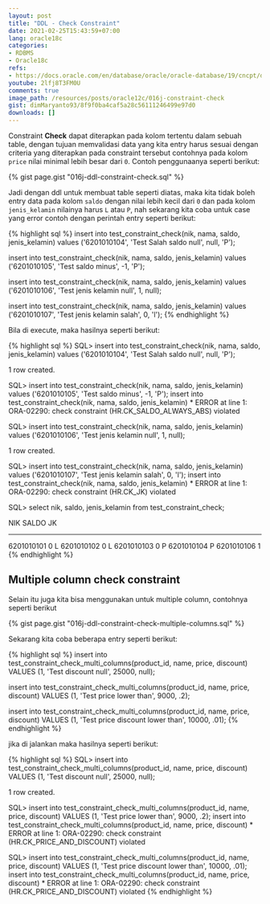 ```yaml
---
layout: post
title: "DDL - Check Constraint"
date: 2021-02-25T15:43:59+07:00
lang: oracle18c
categories:
- RDBMS
- Oracle18c
refs: 
- https://docs.oracle.com/en/database/oracle/oracle-database/19/cncpt/data-integrity.html#GUID-5AF9C206-0139-4506-96DE-F6AD1D41CD41
youtube: 2lfj8T3FM0U
comments: true
image_path: /resources/posts/oracle12c/016j-constraint-check
gist: dimMaryanto93/8f9f0ba4caf5a28c56111246499e97d0
downloads: []
---
```


Constraint **Check** dapat diterapkan pada kolom tertentu dalam sebuah table, dengan tujuan memvalidasi data yang kita entry harus sesuai dengan criteria yang diterapkan pada constraint tersebut contohnya pada kolom `price` nilai minimal lebih besar dari `0`. Contoh penggunaanya seperti berikut:

{% gist page.gist "016j-ddl-constraint-check.sql" %}

Jadi dengan ddl untuk membuat table seperti diatas, maka kita tidak boleh entry data pada kolom `saldo` dengan nilai lebih kecil dari `0` dan pada kolom `jenis_kelamin` nilainya harus `L` atau `P`, nah sekarang kita coba untuk case yang error contoh dengan perintah entry seperti berikut:

{% highlight sql %}
insert into test_constraint_check(nik, nama, saldo, jenis_kelamin)
values ('6201010104', 'Test Salah saldo null', null, 'P');

insert into test_constraint_check(nik, nama, saldo, jenis_kelamin)
values ('6201010105', 'Test saldo minus', -1, 'P');

insert into test_constraint_check(nik, nama, saldo, jenis_kelamin)
values ('6201010106', 'Test jenis kelamin null', 1, null);

insert into test_constraint_check(nik, nama, saldo, jenis_kelamin)
values ('6201010107', 'Test jenis kelamin salah', 0, 'l');
{% endhighlight %}

Bila di execute, maka hasilnya seperti berikut:

{% highlight sql %}
SQL> insert into test_constraint_check(nik, nama, saldo, jenis_kelamin)
values ('6201010104', 'Test Salah saldo null', null, 'P');

1 row created.

SQL> insert into test_constraint_check(nik, nama, saldo, jenis_kelamin)
values ('6201010105', 'Test saldo minus', -1, 'P');
insert into test_constraint_check(nik, nama, saldo, jenis_kelamin)
*
ERROR at line 1:
ORA-02290: check constraint (HR.CK_SALDO_ALWAYS_ABS) violated


SQL> insert into test_constraint_check(nik, nama, saldo, jenis_kelamin)
values ('6201010106', 'Test jenis kelamin null', 1, null);

1 row created.

SQL> insert into test_constraint_check(nik, nama, saldo, jenis_kelamin)
values ('6201010107', 'Test jenis kelamin salah', 0, 'l'); 
insert into test_constraint_check(nik, nama, saldo, jenis_kelamin)
*
ERROR at line 1:
ORA-02290: check constraint (HR.CK_JK) violated

SQL> select nik, saldo, jenis_kelamin
from test_constraint_check;

NIK         SALDO      JK
----------- ---------- --
6201010101           0 L
6201010102           0 L
6201010103           0 P
6201010104             P
6201010106           1
{% endhighlight %}

## Multiple column check constraint

Selain itu juga kita bisa menggunakan untuk multiple column, contohnya seperti berikut

{% gist page.gist "016j-ddl-constraint-check-multiple-columns.sql" %}

Sekarang kita coba beberapa entry seperti berikut:

{% highlight sql %}
insert into test_constraint_check_multi_columns(product_id, name, price, discount)
VALUES (1, 'Test discount null', 25000, null);

insert into test_constraint_check_multi_columns(product_id, name, price, discount)
VALUES (1, 'Test price lower than', 9000, .2);

insert into test_constraint_check_multi_columns(product_id, name, price, discount)
VALUES (1, 'Test price discount lower than', 10000, .01);
{% endhighlight %}

jika di jalankan maka hasilnya seperti berikut:

{% highlight sql %}
SQL> insert into test_constraint_check_multi_columns(product_id, name, price, discount)
VALUES (1, 'Test discount null', 25000, null);

1 row created.

SQL> insert into test_constraint_check_multi_columns(product_id, name, price, discount)
VALUES (1, 'Test price lower than', 9000, .2); 
insert into test_constraint_check_multi_columns(product_id, name, price, discount)
*
ERROR at line 1:
ORA-02290: check constraint (HR.CK_PRICE_AND_DISCOUNT) violated

SQL> insert into test_constraint_check_multi_columns(product_id, name, price, discount)
VALUES (1, 'Test price discount lower than', 10000, .01);
insert into test_constraint_check_multi_columns(product_id, name, price, discount)
*
ERROR at line 1:
ORA-02290: check constraint (HR.CK_PRICE_AND_DISCOUNT) violated
{% endhighlight %}